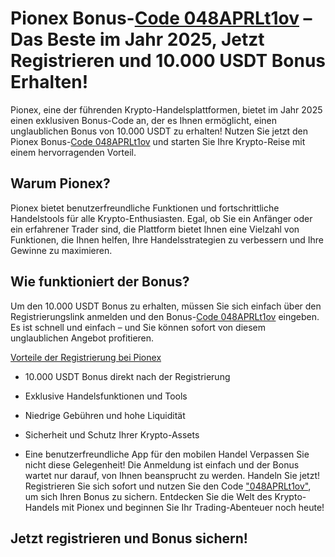 <h1>Pionex Bonus-<a href="https://www.pionex.com/signUp?r=048APRLt1ov">Code 048APRLt1ov</a> – Das Beste im Jahr 2025, Jetzt Registrieren und 10.000 USDT Bonus Erhalten!</h1>

Pionex, eine der führenden Krypto-Handelsplattformen, bietet im Jahr 2025 einen exklusiven Bonus-Code an, der es Ihnen ermöglicht, einen unglaublichen Bonus von 10.000 USDT zu erhalten! Nutzen Sie jetzt den Pionex Bonus-<a href="https://www.pionex.com/signUp?r=048APRLt1ov">Code 048APRLt1ov</a> und starten Sie Ihre Krypto-Reise mit einem hervorragenden Vorteil.

<h2>Warum Pionex?</h2>

Pionex bietet benutzerfreundliche Funktionen und fortschrittliche Handelstools für alle Krypto-Enthusiasten. Egal, ob Sie ein Anfänger oder ein erfahrener Trader sind, die Plattform bietet Ihnen eine Vielzahl von Funktionen, die Ihnen helfen, Ihre Handelsstrategien zu verbessern und Ihre Gewinne zu maximieren.

<h2>Wie funktioniert der Bonus?</h2>

Um den 10.000 USDT Bonus zu erhalten, müssen Sie sich einfach über den Registrierungslink anmelden und den Bonus-<a href="https://www.pionex.com/signUp?r=048APRLt1ov">Code 048APRLt1ov</a> eingeben. Es ist schnell und einfach – und Sie können sofort von diesem unglaublichen Angebot profitieren.

<a href="https://www.pionex.com/signUp?r=048APRLt1ov">Vorteile der Registrierung bei Pionex</a>

* 10.000 USDT Bonus direkt nach der Registrierung

* Exklusive Handelsfunktionen und Tools

* Niedrige Gebühren und hohe Liquidität

* Sicherheit und Schutz Ihrer Krypto-Assets

* Eine benutzerfreundliche App für den mobilen Handel
Verpassen Sie nicht diese Gelegenheit! Die Anmeldung ist einfach und der Bonus wartet nur darauf, von Ihnen beansprucht zu werden. Handeln Sie jetzt! Registrieren Sie sich sofort und nutzen Sie den Code <a href="https://www.pionex.com/signUp?r=048APRLt1ov">"048APRLt1ov"</a>, um sich Ihren Bonus zu sichern. Entdecken Sie die Welt des Krypto-Handels mit Pionex und beginnen Sie Ihr Trading-Abenteuer noch heute!

<h2>Jetzt registrieren und Bonus sichern!</h2>

